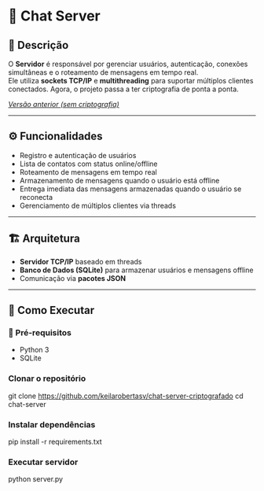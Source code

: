 # 📡 Chat Server

## 📖 Descrição
O **Servidor** é responsável por gerenciar usuários, autenticação, conexões simultâneas e o roteamento de mensagens em tempo real.  
Ele utiliza **sockets TCP/IP** e **multithreading** para suportar múltiplos clientes conectados.
Agora, o projeto passa a ter criptografia de ponta a ponta.

*[Versão anterior (sem criptografia)](https://github.com/keilarobertasv/chat-server)*

---

## ⚙️ Funcionalidades
- Registro e autenticação de usuários  
- Lista de contatos com status online/offline  
- Roteamento de mensagens em tempo real  
- Armazenamento de mensagens quando o usuário está offline  
- Entrega imediata das mensagens armazenadas quando o usuário se reconecta  
- Gerenciamento de múltiplos clientes via threads  

---

## 🏗️ Arquitetura
- **Servidor TCP/IP** baseado em threads  
- **Banco de Dados (SQLite)** para armazenar usuários e mensagens offline  
- Comunicação via **pacotes JSON** 

---

## 🚀 Como Executar

### 🔧 Pré-requisitos
- Python 3  
- SQLite

### Clonar o repositório
git clone https://github.com/keilarobertasv/chat-server-criptografado
cd chat-server

### Instalar dependências
pip install -r requirements.txt

### Executar servidor
python server.py



